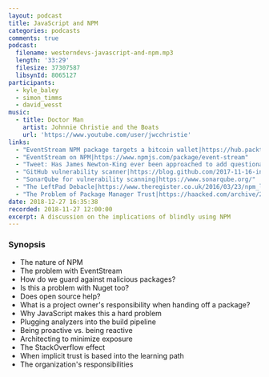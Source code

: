 ```yaml
---
layout: podcast
title: JavaScript and NPM
categories: podcasts
comments: true
podcast:
  filename: westerndevs-javascript-and-npm.mp3
  length: '33:29'
  filesize: 37307587
  libsynId: 8065127
participants:
  - kyle_baley
  - simon_timms
  - david_wesst
music:
  - title: Doctor Man
    artist: Johnnie Christie and the Boats
    url: 'https://www.youtube.com/user/jwcchristie'
links:
  - "EventStream NPM package targets a bitcoin wallet|https://hub.packtpub.com/malicious-code-in-npm-event-stream-package-targets-a-bitcoin-wallet-and-causes-8-million-downloads-in-two-months/"
  - "EventStream on NPM|https://www.npmjs.com/package/event-stream"
  - "Tweet: Has James Newton-King ever been approached to add questionable code into JSON.NET?|https://twitter.com/stimms/status/1067254124905869312"
  - "GitHub vulnerability scanner|https://blog.github.com/2017-11-16-introducing-security-alerts-on-github/"
  - "SonarQube for vulnerability scanning|https://www.sonarqube.org/"
  - "The LeftPad Debacle|https://www.theregister.co.uk/2016/03/23/npm_left_pad_chaos/"
  - "The Problem of Package Manager Trust|https://haacked.com/archive/2018/11/28/package-manager-trust/"
date: 2018-12-27 16:35:38
recorded: 2018-11-27 12:00:00
excerpt: A discussion on the implications of blindly using NPM
---
```


### Synopsis

* The nature of NPM
* The problem with EventStream
* How do we guard against malicious packages?
* Is this a problem with Nuget too?
* Does open source help?
* What is a project owner's responsibility when handing off a package?
* Why JavaScript makes this a hard problem
* Plugging analyzers into the build pipeline
* Being proactive vs. being reactive
* Architecting to minimize exposure
* The StackOverflow effect
* When implicit trust is based into the learning path
* The organization's responsibilities
